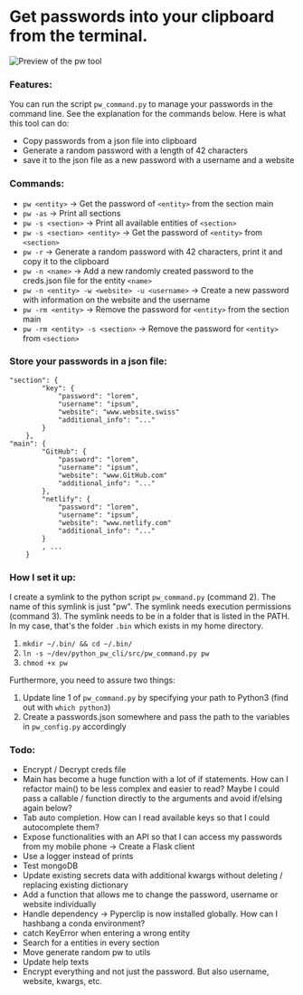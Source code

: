 # Get passwords into your clipboard from the terminal.

![Preview of the pw tool](documentation/pw_v0.2.gif)

### Features: 

You can run the script `pw_command.py` to manage your passwords in the command line. See the explanation
for the commands below. Here is what this tool can do:

- Copy passwords from a json file into clipboard
- Generate a random password with a length of 42 characters 
- save it to the json file as a new password with a username and a website

### Commands:

- `pw <entity>` -> Get the password of `<entity>` from the section main
- `pw -as` -> Print all sections
- `pw -s <section>` -> Print all available entities of `<section>`
- `pw -s <section> <entity>` -> Get the password of `<entity>` from `<section>`
- `pw -r` -> Generate a random password with 42 characters, print it and copy it to the clipboard
- `pw -n <name>` -> Add a new randomly created password to the creds.json file for the entity `<name>`  
- `pw -n <entity> -w <website> -u <username>` -> Create a new password with information on the website and the username
- `pw -rm <entity>` -> Remove the password for `<entity>` from the section main
- `pw -rm <entity> -s <section>` -> Remove the password for `<entity>` from `<section>`


### Store your passwords in a json file:

```
"section": {
        "key": {
            "password": "lorem",
            "username": "ipsum",
            "website": "www.website.swiss"
            "additional_info": "..."
        }
    },
"main": {
        "GitHub": {
            "password": "lorem",
            "username": "ipsum",
            "website": "www.GitHub.com"
            "additional_info": "..."
        },
        "netlify": {
            "password": "lorem",
            "username": "ipsum",
            "website": "www.netlify.com"
            "additional_info": "..."
        }
        , ...
    }
```


### How I set it up:

I create a symlink to the python script `pw_command.py` (command 2). The name of this symlink is just "pw".
The symlink needs execution permissions (command 3). The symlink needs to be in a folder that is listed
in the PATH. In my case, that's the folder `.bin` which exists in my home directory.

1. `mkdir ~/.bin/ && cd ~/.bin/`
2. `ln -s ~/dev/python_pw_cli/src/pw_command.py pw`
3. `chmod +x pw`

Furthermore, you need to assure two things:

1. Update line 1 of `pw_command.py` by specifying your path to Python3 (find out with `which python3`)
2. Create a passwords.json somewhere and pass the path to the variables in `pw_config.py` accordingly

### Todo:

- Encrypt / Decrypt creds file
- Main has become a huge function with a lot of if statements. How can I refactor main() to be less complex and easier to read? Maybe I could pass a callable / function directly to the arguments and avoid if/elsing again below?
- Tab auto completion. How can I read available keys so that I could autocomplete them?
- Expose functionalities with an API so that I can access my passwords from my mobile phone -> Create a Flask client
- Use a logger instead of prints
- Test mongoDB
- Update existing secrets data with additional kwargs without deleting / replacing existing dictionary
- Add a function that allows me to change the password, username or website individually
- Handle dependency -> Pyperclip is now installed globally. How can I hashbang a conda environment?
- catch KeyError when entering a wrong entity
- Search for a entities in every section
- Move generate random pw to utils
- Update help texts
- Encrypt everything and not just the password. But also username, website, kwargs, etc. 
